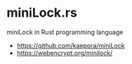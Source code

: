 # miniLock.rs
miniLock in Rust programming language




* https://github.com/kaepora/miniLock
* https://webencrypt.org/minilock/


